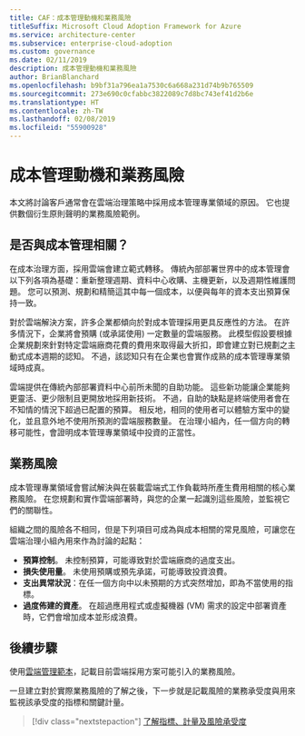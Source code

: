 ```yaml
---
title: CAF：成本管理動機和業務風險
titleSuffix: Microsoft Cloud Adoption Framework for Azure
ms.service: architecture-center
ms.subservice: enterprise-cloud-adoption
ms.custom: governance
ms.date: 02/11/2019
description: 成本管理動機和業務風險
author: BrianBlanchard
ms.openlocfilehash: b9bf31a796ea1a7530c6a668a231d74b9b765509
ms.sourcegitcommit: 273e690c0cfabbc3822089c7d8bc743ef41d2b6e
ms.translationtype: HT
ms.contentlocale: zh-TW
ms.lasthandoff: 02/08/2019
ms.locfileid: "55900928"
---
```

# <a name="cost-management-motivations-and-business-risks"></a>成本管理動機和業務風險

本文將討論客戶通常會在雲端治理策略中採用成本管理專業領域的原因。 它也提供數個衍生原則聲明的業務風險範例。

<!-- markdownlint-disable MD026 -->

## <a name="is-cost-management-relevant"></a>是否與成本管理相關？

在成本治理方面，採用雲端會建立範式轉移。 傳統內部部署世界中的成本管理會以下列各項為基礎：重新整理週期、資料中心收購、主機更新，以及週期性維護問題。 您可以預測、規劃和精簡這其中每一個成本，以便與每年的資本支出預算保持一致。

對於雲端解決方案，許多企業都傾向於對成本管理採用更具反應性的方法。 在許多情況下，企業將會預購 (或承諾使用) 一定數量的雲端服務。 此模型假設要根據企業規劃來針對特定雲端廠商花費的費用來取得最大折扣，即會建立對已規劃之主動式成本週期的認知。 不過，該認知只有在企業也會實作成熟的成本管理專業領域時成真。

雲端提供在傳統內部部署資料中心前所未聞的自助功能。 這些新功能讓企業能夠更靈活、更少限制且更開放地採用新技術。 不過，自助的缺點是終端使用者會在不知情的情況下超過已配置的預算。 相反地，相同的使用者可以體驗方案中的變化，並且意外地不使用所預測的雲端服務數量。 在治理小組內，任一個方向的轉移可能性，會證明成本管理專業領域中投資的正當性。

## <a name="business-risk"></a>業務風險

成本管理專業領域會嘗試解決與在裝載雲端式工作負載時所產生費用相關的核心業務風險。 在您規劃和實作雲端部署時，與您的企業一起識別這些風險，並監視它們的關聯性。

組織之間的風險各不相同，但是下列項目可成為與成本相關的常見風險，可讓您在雲端治理小組內用來作為討論的起點：

- **預算控制**。 未控制預算，可能導致對於雲端廠商的過度支出。
- **損失使用量**。 未使用預購或預先承諾，可能導致投資浪費。
- **支出異常狀況**：在任一個方向中以未預期的方式突然增加，即為不當使用的指標。
- **過度佈建的資產**。 在超過應用程式或虛擬機器 (VM) 需求的設定中部署資產時，它們會增加成本並形成浪費。

## <a name="next-steps"></a>後續步驟

使用[雲端管理範本](./template.md)，記載目前雲端採用方案可能引入的業務風險。

一旦建立對於實際業務風險的了解之後，下一步就是記載風險的業務承受度與用來監視該承受度的指標和關鍵計量。

> [!div class="nextstepaction"]
> [了解指標、計量及風險承受度](./metrics-tolerance.md)
